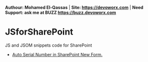 **Authour: Mohamed El-Qassas** | 
**Site: https://devoworx.com** | 
**Need Support: ask me at BUZZ https://buzz.devoworx.com**
# JSforSharePoint
JS and JSOM snippets code for SharePoint
- [Auto Serial Number in SharePoint New Form.](https://spgeeks.devoworx.com/auto-serial-number-new-form-sharepoint/)
